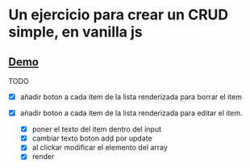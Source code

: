 # Un ejercicio para crear un CRUD simple, en vanilla js

## [Demo](https://jaumevibu.github.io/siple-crud/)

TODO

- [x] añadir boton a cada item de la lista renderizada para borrar el item

- [x] añadir boton a cada item de la lista renderizada para editar el item.
  - [x] poner el texto del item dentro del input
  - [x] cambiar texto boton add por update
  - [x] al clickar modificar el elemento del array
  - [x] render
